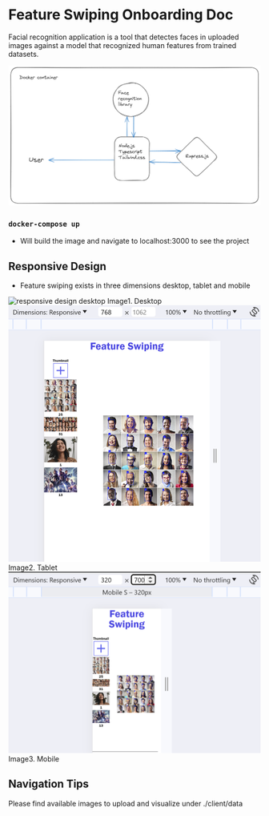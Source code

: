 # Feature Swiping Onboarding Doc

Facial recognition application is a tool that detectes faces in uploaded images against a model that recognized human features from trained datasets. 

![High level design](./client/data/High-level-design.png)


### `docker-compose up` 
- Will build the image and navigate to localhost:3000 to see the project

## Responsive Design
- Feature swiping exists in three dimensions desktop, tablet and mobile

![responsive design desktop](./client/data/feature-swiping-desktop.PNG)
Image1. Desktop
![responsive design tablet](./client/data/feature-swiping-tablet.PNG)
Image2. Tablet
![responsive design mobile](./client/data/feature-swiping-mobile.PNG)
Image3. Mobile

## Navigation Tips
Please find available images to upload and visualize under ./client/data
